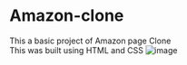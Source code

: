 # Amazon-clone
This a basic project of Amazon page Clone 
<br>
This was built using HTML and CSS
![image](https://github.com/user-attachments/assets/07f0091a-dd33-4619-8d13-fc55c2b927a6)
